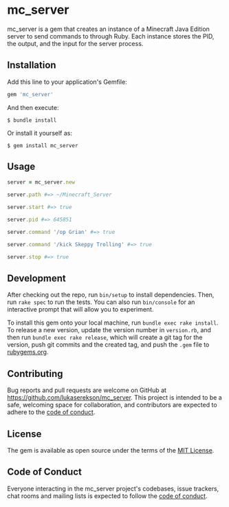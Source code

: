 # mc_server

mc_server is a gem that creates an instance of a Minecraft Java Edition server to send commands to through Ruby. Each instance stores the PID, the output, and the input for the server process.

## Installation

Add this line to your application's Gemfile:

```ruby
gem 'mc_server'
```

And then execute:

    $ bundle install

Or install it yourself as:

    $ gem install mc_server

## Usage

```ruby
server = mc_server.new

server.path #=> ~/Minecraft_Server

server.start #=> true

server.pid #=> 645851

server.command '/op Grian' #=> true

server.command '/kick Skeppy Trolling' #=> true

server.stop #=> true
```

## Development

After checking out the repo, run `bin/setup` to install dependencies. Then, run `rake spec` to run the tests. You can also run `bin/console` for an interactive prompt that will allow you to experiment.

To install this gem onto your local machine, run `bundle exec rake install`. To release a new version, update the version number in `version.rb`, and then run `bundle exec rake release`, which will create a git tag for the version, push git commits and the created tag, and push the `.gem` file to [rubygems.org](https://rubygems.org).

## Contributing

Bug reports and pull requests are welcome on GitHub at https://github.com/lukaserekson/mc_server. This project is intended to be a safe, welcoming space for collaboration, and contributors are expected to adhere to the [code of conduct](https://github.com/lukaserekson/mc_server/blob/main/CODE_OF_CONDUCT.md).

## License

The gem is available as open source under the terms of the [MIT License](https://opensource.org/licenses/MIT).

## Code of Conduct

Everyone interacting in the mc_server project's codebases, issue trackers, chat rooms and mailing lists is expected to follow the [code of conduct](https://github.com/lukaserekson/mc_server/blob/main/CODE_OF_CONDUCT.md).
